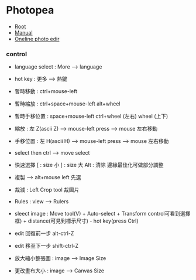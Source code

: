 # Photopea

*   [Root](../README.md)
*   [Manual](https://www.photopea.com/learn/bt-basic)
*   [Oneline photo edir](https://raw.pics.io/)


### control 
* language select : More --> language
* hot key : 更多 --> 熱鍵
* 暫時移動 : ctrl+mouse-left
* 暫時縮放 : ctrl+space+mouse-left
							alt+wheel
* 暫時手移位置 : space+mouse-left
									ctrl+wheel (左右)
									wheel (上下)

*	縮放 : 左 Z(ascii Z) --> mouse-left press --> mouse 左右移動
*	手移位置 : 左 H(ascii H) --> mouse-left press --> mouse 左右移動

* select then ctrl --> move select
* 快速選擇
	[ : size 小
	] : size 大
	Alt : 清除
  邊緣最佳化可做部分調整
* 複製 --> alt+mouse left 先選


* 裁減 : Left Crop tool 裁圖片
* Rules : view --> Rulers
* sleect image : Move tool(V) + Auto-select + Transform control可看到選擇框) + distance(可見到標示尺寸) - hot key(press Ctrl)
* edit 回復前一步 alt-ctrl-Z
* edit 移至下一步 shift-ctrl-Z
* 放大縮小整張圖 : image --> Image Size
* 更改畫布大小 : image --> Canvas Size


